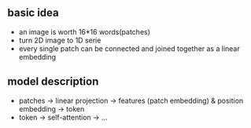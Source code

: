 ## basic idea
- an image is worth 16*16 words(patches)
- turn 2D image to 1D serie
- every single patch can be connected and joined together as a linear embedding
## model description
- patches -> linear projection -> features (patch embedding) & position embedding -> token
- token -> self-attention -> ...